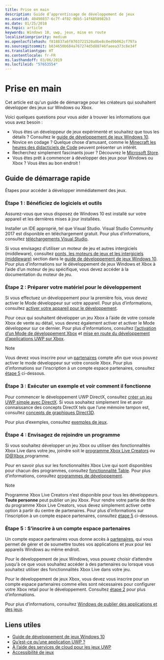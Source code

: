 ```yaml
---
title: Prise en main
description: Guide d’apprentissage de développement de jeux
ms.assetid: 40490837-6c7f-4f82-96b5-14f6858982b3
ms.date: 01/25/2018
ms.topic: article
keywords: Windows 10, uwp, jeux, mise en route
localizationpriority: medium
ms.openlocfilehash: f818837a6f8703721520a8be8c0ed9b062cf797a
ms.sourcegitcommit: b034650b684a767274d5d88746faeea373c8e34f
ms.translationtype: HT
ms.contentlocale: fr-FR
ms.lasthandoff: 03/06/2019
ms.locfileid: "57653554"
---
```

# <a name="getting-started"></a>Prise en main

Cet article est qu'un guide de démarrage pour les créateurs qui souhaitent développer des jeux sur Windows ou Xbox. 

Voici quelques questions pour vous aider à trouver les informations que vous avez besoin :
* Vous êtes un développeur de jeux expérimenté et souhaitez que tous les détails ? Consultez le [guide de développement de jeux Windows 10](e2e.md).
* Novice en codage ? Quelque chose d’amusant, comme le [Minecraft les heures des didacticiels de Code](https://code.org/minecraft) peuvent présenter un intérêt.
* Recherchez simplement fascinants jouer ? Découvrez le [Microsoft Store](https://www.microsoft.com/store).
* Vous êtes prêt à commencer à développer des jeux pour Windows ou Xbox ?  Vous êtes au bon endroit !

## <a name="quick-start-guide"></a>Guide de démarrage rapide

Étapes pour accéder à développer immédiatement des jeux.

### <a name="step-1-get-the-software-and-tools"></a>Étape 1 : Bénéficiez de logiciels et outils

Assurez-vous que vous disposez de Windows 10 est installé sur votre appareil et les dernières mises à jour installées.

Installer un IDE approprié, tel que Visual Studio. Visual Studio Community 2017 est disponible en téléchargement gratuit. Pour plus d’informations, consultez [téléchargements Visual Studio](https://www.visualstudio.com/downloads/).

Si vous envisagez d’utiliser un moteur de jeu et autres intergiciels (middleware), consultez [ponts, les moteurs de jeux et les intergiciels (middleware)](e2e.md#bridges-game-engines-and-middleware) section dans le [guide de développement de jeux Windows 10](e2e.md). Pour plus d’informations sur le développement de jeux Windows et Xbox à l’aide d’un moteur de jeu spécifique, vous devez accéder à la documentation du moteur de jeu.

### <a name="step-2-prepare-your-hardware-for-development"></a>Étape 2 : Préparer votre matériel pour le développement

Si vous effectuez un développement pour la première fois, vous devez activer le Mode développeur sur votre appareil. Pour plus d’informations, consultez [activer votre appareil pour le développement](../get-started/enable-your-device-for-development.md).

Pour ceux qui souhaitent développer un jeu Xbox à l’aide de votre console Xbox de vente au détail, vous devrez également activer et activer le Mode développeur sur ce dernier. Pour plus d’informations, consultez [l’activation d’un Mode de développement Xbox](../xbox-apps/devkit-activation.md) et [mise en route du développement d’applications UWP sur Xbox](../xbox-apps/getting-started.md). 

> [!Note]
> Vous devez vous inscrire pour un [partenaires](https://partner.microsoft.com/dashboard) compte afin que vous pouvez activer le mode développeur sur votre console Xbox. Pour plus d’informations sur l’inscription à un compte espace partenaires, consultez [étape 5](#step-5-sign-up-for-a-partner-center-account) ci-dessous.

### <a name="step-3-run-a-sample-and-see-how-it-works"></a>Étape 3 : Exécuter un exemple et voir comment il fonctionne

Pour commencer le développement UWP DirectX, consultez [créer un jeu UWP simple avec DirectX](tutorial--create-your-first-uwp-directx-game.md). Si vous souhaitez simplement lire et avoir connaissance des concepts DirectX tels que l’une mémoire tampon est, consultez [concepts de graphiques Direct3D](../graphics-concepts/index.md).

Pour plus d’exemples, consultez [exemples de jeux](e2e.md#game-samples).

### <a name="step-4-consider-joining-a-program"></a>Étape 4 : Envisagez de rejoindre un programme

Si vous souhaitez développer un jeu Xbox ou utiliser des fonctionnalités Xbox Live dans votre jeu, joindre soit le [programme Xbox Live Creators](https://developer.microsoft.com/games/xbox/xboxlive/creator) ou [ ID@Xbox ](https://www.xbox.com/Developers/id) programme. 

Pour en savoir plus sur les fonctionnalités Xbox Live qui sont disponibles pour chacun des programmes, consultez [fonctionnalité Table](../xbox-live/developer-program-overview.md#feature-table). Pour plus d’informations, consultez [programmes de développement](e2e.md#developer-programs).

> [!Note]
> Programme Xbox Live Creators n’est disponible pour tous les développeurs. **Toute personne** peut publier un jeu Xbox. Pour rendre votre partie de titre du programme Xbox Live Creators, vous devez simplement activer cette option à partir du centre de partenaires. Pour plus d’informations sur l’inscription à un compte espace partenaires, consultez [étape 5](#step-5-sign-up-for-a-partner-center-account) ci-dessous.

### <a name="step-5-sign-up-for-a-partner-center-account"></a>Étape 5 : S’inscrire à un compte espace partenaires

Un compte espace partenaires vous donne accès à [partenaires](https://partner.microsoft.com/dashboard), qui vous permet de gérer et de soumettre toutes vos applications et jeux pour les appareils Windows au même endroit.

Pour le développement de jeux Windows, vous pouvez choisir d’attendre jusqu'à ce que vous souhaitez accéder à des partenaires ou lorsque vous souhaitez utiliser des fonctionnalités Xbox Live dans votre jeu.

Pour le développement de jeux Xbox, vous devez vous inscrire pour un compte espace partenaires comme elles sont nécessaires pour configurer votre Xbox retail pour le développement. Consultez [étape 2](#step-2-prepare-your-hardware-for-development) pour plus d’informations.

Pour plus d’informations, consultez [Windows de publier des applications et des jeux](../publish/index.md).

## <a name="useful-links"></a>Liens utiles

* [Guide de développement de jeux Windows 10](e2e.md)
* [Qu’est-ce qu’une application UWP ?](../get-started/universal-application-platform-guide.md)
* [À l’aide des services de cloud pour les jeux UWP](cloud-for-games.md)
* [Accessibilité de jeux](accessibility-for-games.md)